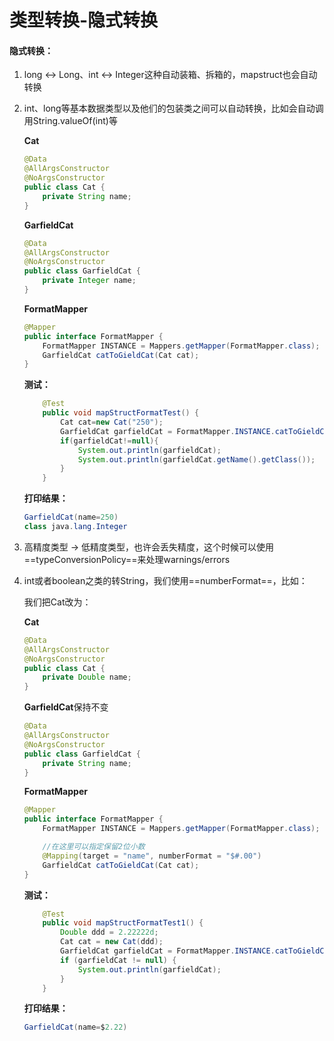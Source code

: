 # 类型转换-隐式转换

#### 隐式转换：

1. long <-> Long、int <-> Integer这种自动装箱、拆箱的，mapstruct也会自动转换

2. int、long等基本数据类型以及他们的包装类之间可以自动转换，比如会自动调用String.valueOf(int)等

   **Cat**

   ```java
   @Data
   @AllArgsConstructor
   @NoArgsConstructor
   public class Cat {
       private String name;
   }
   ```

   **GarfieldCat**

   ```java
   @Data
   @AllArgsConstructor
   @NoArgsConstructor
   public class GarfieldCat {
       private Integer name;
   }
   ```

   **FormatMapper**

   ```java
   @Mapper
   public interface FormatMapper {
       FormatMapper INSTANCE = Mappers.getMapper(FormatMapper.class);
       GarfieldCat catToGieldCat(Cat cat);
   }
   ```

   **测试：**

   ```java
       @Test
       public void mapStructFormatTest() {
           Cat cat=new Cat("250");
           GarfieldCat garfieldCat = FormatMapper.INSTANCE.catToGieldCat(cat);
           if(garfieldCat!=null){
               System.out.println(garfieldCat);
               System.out.println(garfieldCat.getName().getClass());
           }
       }
   ```

   **打印结果：**

   ```java
   GarfieldCat(name=250)
   class java.lang.Integer
   ```

   

3. 高精度类型 -> 低精度类型，也许会丢失精度，这个时候可以使用==typeConversionPolicy==来处理warnings/errors

4. int或者boolean之类的转String，我们使用==numberFormat==，比如：

   我们把Cat改为：

   **Cat**

   ```java
   @Data
   @AllArgsConstructor
   @NoArgsConstructor
   public class Cat {
       private Double name;
   }
   ```

   **GarfieldCat**保持不变

   ```java
   @Data
   @AllArgsConstructor
   @NoArgsConstructor
   public class GarfieldCat {
       private String name;
   }
   ```

   **FormatMapper**

   ```java
   @Mapper
   public interface FormatMapper {
       FormatMapper INSTANCE = Mappers.getMapper(FormatMapper.class);
   
       //在这里可以指定保留2位小数
       @Mapping(target = "name", numberFormat = "$#.00")
       GarfieldCat catToGieldCat(Cat cat);
   }
   ```

   **测试：**

   ```java
       @Test
       public void mapStructFormatTest1() {
           Double ddd = 2.22222d;
           Cat cat = new Cat(ddd);
           GarfieldCat garfieldCat = FormatMapper.INSTANCE.catToGieldCat(cat);
           if (garfieldCat != null) {
               System.out.println(garfieldCat);
           }
       }
   ```

   **打印结果：**

   ```java
   GarfieldCat(name=$2.22)
   ```

